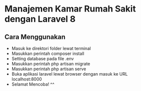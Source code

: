 <p align="center">
   <h1>Manajemen Kamar Rumah Sakit dengan Laravel 8</h1>
</p>

## Cara Menggunakan
- Masuk ke direktori folder lewat terminal
- Masukkan perintah composer install
- Setting database pada file .env
- Masukkan perintah php artisan migrate
- Masukkan perintah php artisan serve
- Buka aplikasi laravel lewat browser dengan masuk ke URL localhost:8000
- Selamat Mencoba! ^^ 
